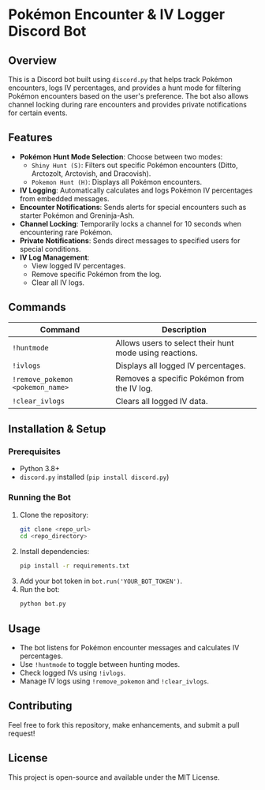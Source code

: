# Pokémon Encounter & IV Logger Discord Bot

## Overview
This is a Discord bot built using `discord.py` that helps track Pokémon encounters, logs IV percentages, and provides a hunt mode for filtering Pokémon encounters based on the user's preference. The bot also allows channel locking during rare encounters and provides private notifications for certain events.

## Features
- **Pokémon Hunt Mode Selection**: Choose between two modes:
  - `Shiny Hunt (S)`: Filters out specific Pokémon encounters (Ditto, Arctozolt, Arctovish, and Dracovish).
  - `Pokemon Hunt (H)`: Displays all Pokémon encounters.
- **IV Logging**: Automatically calculates and logs Pokémon IV percentages from embedded messages.
- **Encounter Notifications**: Sends alerts for special encounters such as starter Pokémon and Greninja-Ash.
- **Channel Locking**: Temporarily locks a channel for 10 seconds when encountering rare Pokémon.
- **Private Notifications**: Sends direct messages to specified users for special conditions.
- **IV Log Management**:
  - View logged IV percentages.
  - Remove specific Pokémon from the log.
  - Clear all IV logs.

## Commands

| Command | Description |
|---------|-------------|
| `!huntmode` | Allows users to select their hunt mode using reactions. |
| `!ivlogs` | Displays all logged IV percentages. |
| `!remove_pokemon <pokemon_name>` | Removes a specific Pokémon from the IV log. |
| `!clear_ivlogs` | Clears all logged IV data. |

## Installation & Setup
### Prerequisites
- Python 3.8+
- `discord.py` installed (`pip install discord.py`)

### Running the Bot
1. Clone the repository:
   ```sh
   git clone <repo_url>
   cd <repo_directory>
   ```
2. Install dependencies:
   ```sh
   pip install -r requirements.txt
   ```
3. Add your bot token in `bot.run('YOUR_BOT_TOKEN')`.
4. Run the bot:
   ```sh
   python bot.py
   ```

## Usage
- The bot listens for Pokémon encounter messages and calculates IV percentages.
- Use `!huntmode` to toggle between hunting modes.
- Check logged IVs using `!ivlogs`.
- Manage IV logs using `!remove_pokemon` and `!clear_ivlogs`.

## Contributing
Feel free to fork this repository, make enhancements, and submit a pull request!

## License
This project is open-source and available under the MIT License.
